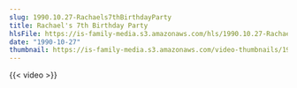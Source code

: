 ```yaml
---
slug: 1990.10.27-Rachaels7thBirthdayParty
title: Rachael's 7th Birthday Party
hlsFile: https://is-family-media.s3.amazonaws.com/hls/1990.10.27-Rachaels7thBirthdayParty/1990.10.27-Rachaels7thBirthdayParty.m3u8
date: "1990-10-27"
thumbnail: https://is-family-media.s3.amazonaws.com/video-thumbnails/1990.10.27-Rachaels7thBirthdayParty.png
---
```

{{< video >}}
